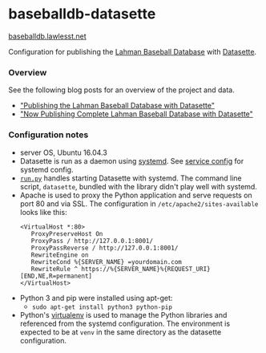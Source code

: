 # baseballdb-datasette

[baseballdb.lawlesst.net](https://baseballdb.lawlesst.net/)

Configuration for publishing the [Lahman Baseball Database](http://www.seanlahman.com/baseball-archive/statistics/) with [Datasette](https://github.com/simonw/datasette).

### Overview
See the following blog posts for an overview of the project and data.
* ["Publishing the Lahman Baseball Database with Datasette"](http://lawlesst.github.io/notebook/baseball-datasette.html)
* ["Now Publishing Complete Lahman Baseball Database with Datasette"](http://lawlesst.github.io/notebook/baseball-datasette-full.html)

### Configuration notes
* server OS, Ubuntu 16.04.3
* Datasette is run as a daemon using [systemd](https://en.wikipedia.org/wiki/Systemd). See [service config](baseballdb.service) for systemd config.
* [`run.py`](run.py) handles starting Datasette with systemd. The command line script, `datasette`, bundled with the library didn't play well with systemd.
* Apache is used to proxy the Python application and serve requests on port 80 and via SSL. The configuration in `/etc/apache2/sites-available` looks like this:
  ```
  <VirtualHost *:80>
     ProxyPreserveHost On
     ProxyPass / http://127.0.0.1:8001/
     ProxyPassReverse / http://127.0.0.1:8001/
     RewriteEngine on
     RewriteCond %{SERVER_NAME} =yourdomain.com
     RewriteRule ^ https://%{SERVER_NAME}%{REQUEST_URI} [END,NE,R=permanent]
  </VirtualHost>
  ```
* Python 3 and pip were installed using apt-get:
  * `sudo apt-get install python3 python-pip`
* Python's [virtualenv](https://docs.python.org/3/library/venv.html) is used to manage the Python libraries and referenced from the systemd configuration. The environment is expected to be at `venv` in the same directory as the datasette configuration.
